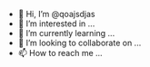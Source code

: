 - 👋 Hi, I’m @qoajsdjas
- 👀 I’m interested in ...
- 🌱 I’m currently learning ...
- 💞️ I’m looking to collaborate on ...
- 📫 How to reach me ...

<!---
qoajsdjas/qoajsdjas is a ✨ special ✨ repository because its `README.md` (this file) appears on your GitHub profile.
You can click the Preview link to take a look at your changes.
--->
